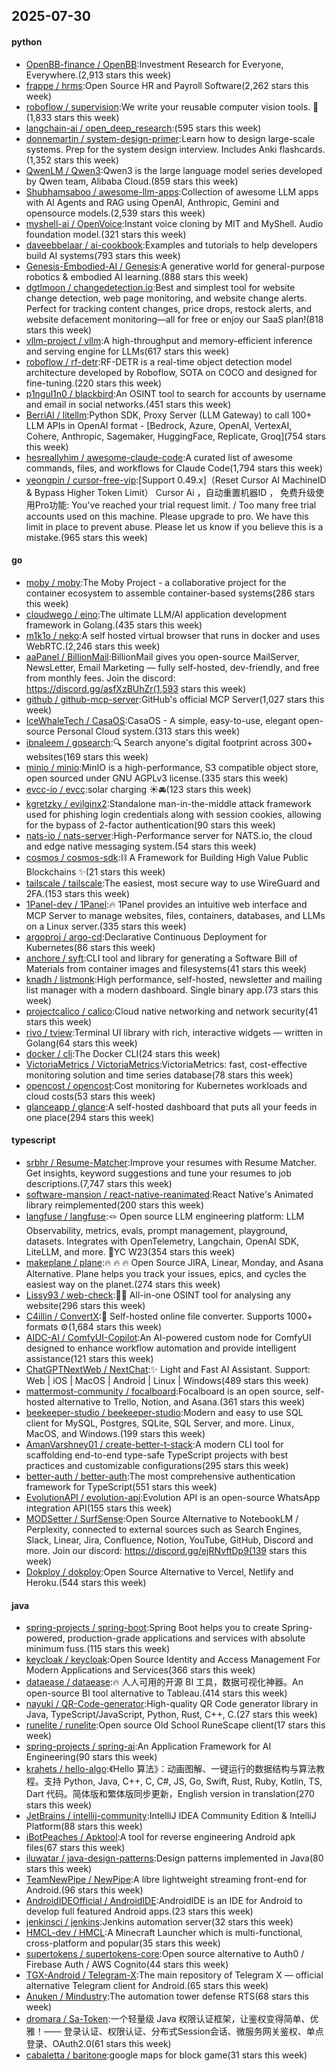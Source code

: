 ## 2025-07-30

#### python
* [OpenBB-finance / OpenBB](https://github.com/OpenBB-finance/OpenBB):Investment Research for Everyone, Everywhere.(2,913 stars this week)
* [frappe / hrms](https://github.com/frappe/hrms):Open Source HR and Payroll Software(2,262 stars this week)
* [roboflow / supervision](https://github.com/roboflow/supervision):We write your reusable computer vision tools. 💜(1,833 stars this week)
* [langchain-ai / open_deep_research](https://github.com/langchain-ai/open_deep_research):(595 stars this week)
* [donnemartin / system-design-primer](https://github.com/donnemartin/system-design-primer):Learn how to design large-scale systems. Prep for the system design interview. Includes Anki flashcards.(1,352 stars this week)
* [QwenLM / Qwen3](https://github.com/QwenLM/Qwen3):Qwen3 is the large language model series developed by Qwen team, Alibaba Cloud.(859 stars this week)
* [Shubhamsaboo / awesome-llm-apps](https://github.com/Shubhamsaboo/awesome-llm-apps):Collection of awesome LLM apps with AI Agents and RAG using OpenAI, Anthropic, Gemini and opensource models.(2,539 stars this week)
* [myshell-ai / OpenVoice](https://github.com/myshell-ai/OpenVoice):Instant voice cloning by MIT and MyShell. Audio foundation model.(321 stars this week)
* [daveebbelaar / ai-cookbook](https://github.com/daveebbelaar/ai-cookbook):Examples and tutorials to help developers build AI systems(793 stars this week)
* [Genesis-Embodied-AI / Genesis](https://github.com/Genesis-Embodied-AI/Genesis):A generative world for general-purpose robotics & embodied AI learning.(888 stars this week)
* [dgtlmoon / changedetection.io](https://github.com/dgtlmoon/changedetection.io):Best and simplest tool for website change detection, web page monitoring, and website change alerts. Perfect for tracking content changes, price drops, restock alerts, and website defacement monitoring—all for free or enjoy our SaaS plan!(818 stars this week)
* [vllm-project / vllm](https://github.com/vllm-project/vllm):A high-throughput and memory-efficient inference and serving engine for LLMs(617 stars this week)
* [roboflow / rf-detr](https://github.com/roboflow/rf-detr):RF-DETR is a real-time object detection model architecture developed by Roboflow, SOTA on COCO and designed for fine-tuning.(220 stars this week)
* [p1ngul1n0 / blackbird](https://github.com/p1ngul1n0/blackbird):An OSINT tool to search for accounts by username and email in social networks.(451 stars this week)
* [BerriAI / litellm](https://github.com/BerriAI/litellm):Python SDK, Proxy Server (LLM Gateway) to call 100+ LLM APIs in OpenAI format - [Bedrock, Azure, OpenAI, VertexAI, Cohere, Anthropic, Sagemaker, HuggingFace, Replicate, Groq](754 stars this week)
* [hesreallyhim / awesome-claude-code](https://github.com/hesreallyhim/awesome-claude-code):A curated list of awesome commands, files, and workflows for Claude Code(1,794 stars this week)
* [yeongpin / cursor-free-vip](https://github.com/yeongpin/cursor-free-vip):[Support 0.49.x]（Reset Cursor AI MachineID & Bypass Higher Token Limit） Cursor Ai ，自动重置机器ID ， 免费升级使用Pro功能: You've reached your trial request limit. / Too many free trial accounts used on this machine. Please upgrade to pro. We have this limit in place to prevent abuse. Please let us know if you believe this is a mistake.(965 stars this week)

#### go
* [moby / moby](https://github.com/moby/moby):The Moby Project - a collaborative project for the container ecosystem to assemble container-based systems(286 stars this week)
* [cloudwego / eino](https://github.com/cloudwego/eino):The ultimate LLM/AI application development framework in Golang.(435 stars this week)
* [m1k1o / neko](https://github.com/m1k1o/neko):A self hosted virtual browser that runs in docker and uses WebRTC.(2,246 stars this week)
* [aaPanel / BillionMail](https://github.com/aaPanel/BillionMail):BillionMail gives you open-source MailServer, NewsLetter, Email Marketing — fully self-hosted, dev-friendly, and free from monthly fees. Join the discord: https://discord.gg/asfXzBUhZr(1,593 stars this week)
* [github / github-mcp-server](https://github.com/github/github-mcp-server):GitHub's official MCP Server(1,027 stars this week)
* [IceWhaleTech / CasaOS](https://github.com/IceWhaleTech/CasaOS):CasaOS - A simple, easy-to-use, elegant open-source Personal Cloud system.(313 stars this week)
* [ibnaleem / gosearch](https://github.com/ibnaleem/gosearch):🔍 Search anyone's digital footprint across 300+ websites(169 stars this week)
* [minio / minio](https://github.com/minio/minio):MinIO is a high-performance, S3 compatible object store, open sourced under GNU AGPLv3 license.(335 stars this week)
* [evcc-io / evcc](https://github.com/evcc-io/evcc):solar charging ☀️🚘(123 stars this week)
* [kgretzky / evilginx2](https://github.com/kgretzky/evilginx2):Standalone man-in-the-middle attack framework used for phishing login credentials along with session cookies, allowing for the bypass of 2-factor authentication(90 stars this week)
* [nats-io / nats-server](https://github.com/nats-io/nats-server):High-Performance server for NATS.io, the cloud and edge native messaging system.(54 stars this week)
* [cosmos / cosmos-sdk](https://github.com/cosmos/cosmos-sdk):⛓️ A Framework for Building High Value Public Blockchains ✨(21 stars this week)
* [tailscale / tailscale](https://github.com/tailscale/tailscale):The easiest, most secure way to use WireGuard and 2FA.(153 stars this week)
* [1Panel-dev / 1Panel](https://github.com/1Panel-dev/1Panel):🔥 1Panel provides an intuitive web interface and MCP Server to manage websites, files, containers, databases, and LLMs on a Linux server.(335 stars this week)
* [argoproj / argo-cd](https://github.com/argoproj/argo-cd):Declarative Continuous Deployment for Kubernetes(86 stars this week)
* [anchore / syft](https://github.com/anchore/syft):CLI tool and library for generating a Software Bill of Materials from container images and filesystems(41 stars this week)
* [knadh / listmonk](https://github.com/knadh/listmonk):High performance, self-hosted, newsletter and mailing list manager with a modern dashboard. Single binary app.(73 stars this week)
* [projectcalico / calico](https://github.com/projectcalico/calico):Cloud native networking and network security(41 stars this week)
* [rivo / tview](https://github.com/rivo/tview):Terminal UI library with rich, interactive widgets — written in Golang(64 stars this week)
* [docker / cli](https://github.com/docker/cli):The Docker CLI(24 stars this week)
* [VictoriaMetrics / VictoriaMetrics](https://github.com/VictoriaMetrics/VictoriaMetrics):VictoriaMetrics: fast, cost-effective monitoring solution and time series database(78 stars this week)
* [opencost / opencost](https://github.com/opencost/opencost):Cost monitoring for Kubernetes workloads and cloud costs(53 stars this week)
* [glanceapp / glance](https://github.com/glanceapp/glance):A self-hosted dashboard that puts all your feeds in one place(294 stars this week)

#### typescript
* [srbhr / Resume-Matcher](https://github.com/srbhr/Resume-Matcher):Improve your resumes with Resume Matcher. Get insights, keyword suggestions and tune your resumes to job descriptions.(7,747 stars this week)
* [software-mansion / react-native-reanimated](https://github.com/software-mansion/react-native-reanimated):React Native's Animated library reimplemented(200 stars this week)
* [langfuse / langfuse](https://github.com/langfuse/langfuse):🪢 Open source LLM engineering platform: LLM Observability, metrics, evals, prompt management, playground, datasets. Integrates with OpenTelemetry, Langchain, OpenAI SDK, LiteLLM, and more. 🍊YC W23(354 stars this week)
* [makeplane / plane](https://github.com/makeplane/plane):🔥 🔥 🔥 Open Source JIRA, Linear, Monday, and Asana Alternative. Plane helps you track your issues, epics, and cycles the easiest way on the planet.(274 stars this week)
* [Lissy93 / web-check](https://github.com/Lissy93/web-check):🕵️‍♂️ All-in-one OSINT tool for analysing any website(296 stars this week)
* [C4illin / ConvertX](https://github.com/C4illin/ConvertX):💾 Self-hosted online file converter. Supports 1000+ formats ⚙️(1,684 stars this week)
* [AIDC-AI / ComfyUI-Copilot](https://github.com/AIDC-AI/ComfyUI-Copilot):An AI-powered custom node for ComfyUI designed to enhance workflow automation and provide intelligent assistance(121 stars this week)
* [ChatGPTNextWeb / NextChat](https://github.com/ChatGPTNextWeb/NextChat):✨ Light and Fast AI Assistant. Support: Web | iOS | MacOS | Android | Linux | Windows(489 stars this week)
* [mattermost-community / focalboard](https://github.com/mattermost-community/focalboard):Focalboard is an open source, self-hosted alternative to Trello, Notion, and Asana.(361 stars this week)
* [beekeeper-studio / beekeeper-studio](https://github.com/beekeeper-studio/beekeeper-studio):Modern and easy to use SQL client for MySQL, Postgres, SQLite, SQL Server, and more. Linux, MacOS, and Windows.(199 stars this week)
* [AmanVarshney01 / create-better-t-stack](https://github.com/AmanVarshney01/create-better-t-stack):A modern CLI tool for scaffolding end-to-end type-safe TypeScript projects with best practices and customizable configurations(295 stars this week)
* [better-auth / better-auth](https://github.com/better-auth/better-auth):The most comprehensive authentication framework for TypeScript(551 stars this week)
* [EvolutionAPI / evolution-api](https://github.com/EvolutionAPI/evolution-api):Evolution API is an open-source WhatsApp integration API(155 stars this week)
* [MODSetter / SurfSense](https://github.com/MODSetter/SurfSense):Open Source Alternative to NotebookLM / Perplexity, connected to external sources such as Search Engines, Slack, Linear, Jira, Confluence, Notion, YouTube, GitHub, Discord and more. Join our discord: https://discord.gg/ejRNvftDp9(139 stars this week)
* [Dokploy / dokploy](https://github.com/Dokploy/dokploy):Open Source Alternative to Vercel, Netlify and Heroku.(544 stars this week)

#### java
* [spring-projects / spring-boot](https://github.com/spring-projects/spring-boot):Spring Boot helps you to create Spring-powered, production-grade applications and services with absolute minimum fuss.(115 stars this week)
* [keycloak / keycloak](https://github.com/keycloak/keycloak):Open Source Identity and Access Management For Modern Applications and Services(366 stars this week)
* [dataease / dataease](https://github.com/dataease/dataease):🔥 人人可用的开源 BI 工具，数据可视化神器。An open-source BI tool alternative to Tableau.(414 stars this week)
* [nayuki / QR-Code-generator](https://github.com/nayuki/QR-Code-generator):High-quality QR Code generator library in Java, TypeScript/JavaScript, Python, Rust, C++, C.(27 stars this week)
* [runelite / runelite](https://github.com/runelite/runelite):Open source Old School RuneScape client(17 stars this week)
* [spring-projects / spring-ai](https://github.com/spring-projects/spring-ai):An Application Framework for AI Engineering(90 stars this week)
* [krahets / hello-algo](https://github.com/krahets/hello-algo):《Hello 算法》：动画图解、一键运行的数据结构与算法教程。支持 Python, Java, C++, C, C#, JS, Go, Swift, Rust, Ruby, Kotlin, TS, Dart 代码。简体版和繁体版同步更新，English version in translation(270 stars this week)
* [JetBrains / intellij-community](https://github.com/JetBrains/intellij-community):IntelliJ IDEA Community Edition & IntelliJ Platform(88 stars this week)
* [iBotPeaches / Apktool](https://github.com/iBotPeaches/Apktool):A tool for reverse engineering Android apk files(67 stars this week)
* [iluwatar / java-design-patterns](https://github.com/iluwatar/java-design-patterns):Design patterns implemented in Java(80 stars this week)
* [TeamNewPipe / NewPipe](https://github.com/TeamNewPipe/NewPipe):A libre lightweight streaming front-end for Android.(96 stars this week)
* [AndroidIDEOfficial / AndroidIDE](https://github.com/AndroidIDEOfficial/AndroidIDE):AndroidIDE is an IDE for Android to develop full featured Android apps.(23 stars this week)
* [jenkinsci / jenkins](https://github.com/jenkinsci/jenkins):Jenkins automation server(32 stars this week)
* [HMCL-dev / HMCL](https://github.com/HMCL-dev/HMCL):A Minecraft Launcher which is multi-functional, cross-platform and popular(35 stars this week)
* [supertokens / supertokens-core](https://github.com/supertokens/supertokens-core):Open source alternative to Auth0 / Firebase Auth / AWS Cognito(44 stars this week)
* [TGX-Android / Telegram-X](https://github.com/TGX-Android/Telegram-X):The main repository of Telegram X — official alternative Telegram client for Android.(65 stars this week)
* [Anuken / Mindustry](https://github.com/Anuken/Mindustry):The automation tower defense RTS(68 stars this week)
* [dromara / Sa-Token](https://github.com/dromara/Sa-Token):一个轻量级 Java 权限认证框架，让鉴权变得简单、优雅！—— 登录认证、权限认证、分布式Session会话、微服务网关鉴权、单点登录、OAuth2.0(61 stars this week)
* [cabaletta / baritone](https://github.com/cabaletta/baritone):google maps for block game(31 stars this week)
